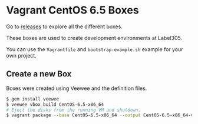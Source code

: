Vagrant CentOS 6.5 Boxes
==============

Go to [releases](https://github.com/label305/centos-lemp-cakephp/releases) to explore all the different boxes.

These boxes are used to create development environments at Label305.

You can use the `Vagrantfile` and `bootstrap-example.sh` example for your own project.

Create a new Box
--------------

Boxes were created using Veewee and the definition files.

```sh
$ gem install veewee
$ veewee vbox build CentOS-6.5-x86_64
# Eject the disks from the running VM and shutdown.
$ vagrant package --base CentOS-6.5-x86_64 --output CentOS-6.5-x86_64-v20140311.box
```